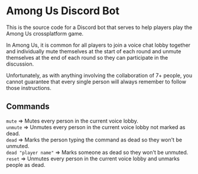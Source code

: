 # Among Us Discord Bot

This is the source code for a Discord bot that serves to help players play the Among Us crossplatform game.

In Among Us, it is common for all players to join a voice chat lobby together and individually mute themselves at the start of each round and unmute themselves at the end of each round so they can participate in the discussion.

Unfortunately, as with anything involving the collaboration of 7+ people, you cannot guarantee that every single person will always remember to follow those instructions.

## Commands

`mute` => Mutes every person in the current voice lobby.   
`unmute` => Unmutes every person in the current voice lobby not marked as dead.   
`dead` => Marks the person typing the command as dead so they won't be unmuted.   
`dead "player name"` => Marks someone as dead so they won't be unmuted.   
`reset` => Unmutes every person in the current voice lobby and unmarks people as dead.   
